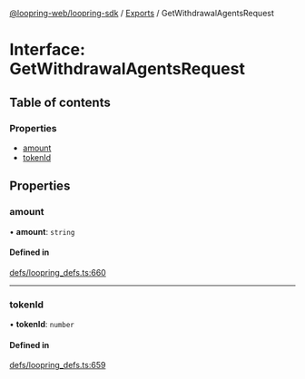 [@loopring-web/loopring-sdk](../README.md) / [Exports](../modules.md) / GetWithdrawalAgentsRequest

# Interface: GetWithdrawalAgentsRequest

## Table of contents

### Properties

- [amount](GetWithdrawalAgentsRequest.md#amount)
- [tokenId](GetWithdrawalAgentsRequest.md#tokenid)

## Properties

### amount

• **amount**: `string`

#### Defined in

[defs/loopring_defs.ts:660](https://github.com/Loopring/loopring_sdk/blob/1b21a8d/src/defs/loopring_defs.ts#L660)

___

### tokenId

• **tokenId**: `number`

#### Defined in

[defs/loopring_defs.ts:659](https://github.com/Loopring/loopring_sdk/blob/1b21a8d/src/defs/loopring_defs.ts#L659)
